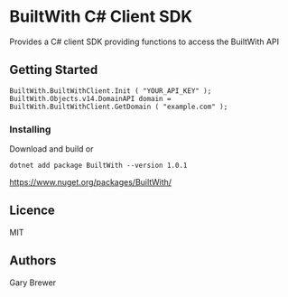 # BuiltWith C# Client SDK

Provides a C# client SDK providing functions to access the BuiltWith API

## Getting Started

```
BuiltWith.BuiltWithClient.Init ( "YOUR_API_KEY" );
BuiltWith.Objects.v14.DomainAPI domain = BuiltWith.BuiltWithClient.GetDomain ( "example.com" );
```

### Installing

Download and build or 

```
dotnet add package BuiltWith --version 1.0.1
```

https://www.nuget.org/packages/BuiltWith/



## Licence
MIT

## Authors

Gary Brewer